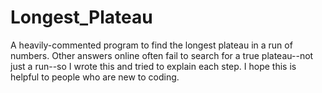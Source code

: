 Longest_Plateau
===============

A heavily-commented program to find the longest plateau in a run of numbers.  Other answers online often fail to search for a true plateau--not just a run--so I wrote this and tried to explain each step.  I hope this is helpful to people who are new to coding.
